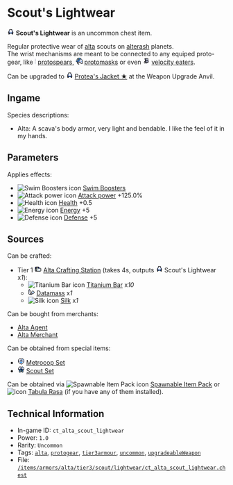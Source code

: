 # Scout's Lightwear

<img src="https://raw.githubusercontent.com/Ceterai/Enternia/main/items/armors/alta/tier3/scout/lightwear/icon.png" alt="Scout's Lightwear icon" loading="lazy" height="16px" width="auto" /> **Scout's Lightwear** is an uncommon chest item.

Regular protective wear of [alta](https://ceterai.github.io/MyEnternia/Wiki/Tags/Alta) scouts on [alterash](https://ceterai.github.io/MyEnternia/Wiki/Tags/Alterash) planets.  
The wrist mechanisms are meant to be connected to any equiped proto-gear, like <img src="https://raw.githubusercontent.com/Ceterai/Enternia/main/items/active/weapons/melee/alta/spear/ct_protospear.png" alt="Protospear icon" loading="lazy" height="16px" width="auto" /> [protospears](https://ceterai.github.io/MyEnternia/Wiki/Protospear), <img src="https://raw.githubusercontent.com/Ceterai/Enternia/main/items/armors/alta/tier3/scout/mask/icon.png" alt="Protomask icon" loading="lazy" height="16px" width="auto" /> [protomasks](https://ceterai.github.io/MyEnternia/Wiki/Protomask) or even <img src="https://raw.githubusercontent.com/Ceterai/Enternia/main/items/armors/alta/tier3/scout/velocity_eaters/icon.png" alt="Velocity Eaters icon" loading="lazy" height="16px" width="auto" /> [velocity eaters](https://ceterai.github.io/MyEnternia/Wiki/VelocityEaters).

Can be upgraded to <img src="https://raw.githubusercontent.com/Ceterai/Enternia/main/items/armors/alta/tier3/scout/lightwear/icon.png" alt="Protea's Jacket ★ icon" loading="lazy" height="16px" width="auto" /> [Protea's Jacket ★](https://ceterai.github.io/MyEnternia/Wiki/Protea'sJacket) at the Weapon Upgrade Anvil.

## Ingame

Species descriptions:

- Alta: A scava's body armor, very light and bendable. I like the feel of it in my hands.

## Parameters

Applies effects:

- <img src="https://raw.githubusercontent.com/Ceterai/Enternia/main/interface/statuses/swimboost.png" alt="Swim Boosters icon" loading="lazy" height="16px" width="auto" /> [Swim Boosters](https://ceterai.github.io/MyEnternia/Wiki/SwimBoosters)
- <img src="https://starbounder.org/mediawiki/images/d/d0/Power_Icon.png" alt="Attack power icon" loading="lazy" height="15px" width="15px" /> [Attack power](https://starbounder.org/Attack_power) +125.0%
- <img src="https://starbounder.org/mediawiki/images/4/44/Health_Icon.png" alt="Health icon" loading="lazy" height="15px" width="15px" /> [Health](https://starbounder.org/Health) +0.5
- <img src="https://starbounder.org/mediawiki/images/a/a3/Energy_Icon.png" alt="Energy icon" loading="lazy" height="15px" width="15px" /> [Energy](https://starbounder.org/Energy) +5
- <img src="https://starbounder.org/mediawiki/images/c/c8/Armor_Icon.png" alt="Defense icon" loading="lazy" height="15px" width="15px" /> [Defense](https://starbounder.org/Defense) +5

## Sources

Can be crafted:

- Tier 1 ![ ](https://raw.githubusercontent.com/Ceterai/Enternia/main/objects/alta/crafting/crafting_station/icon1.png) [Alta Crafting Station](https://ceterai.github.io/MyEnternia/Wiki/AltaCraftingStation) (takes 4s, outputs <img src="https://raw.githubusercontent.com/Ceterai/Enternia/main/items/armors/alta/tier3/scout/lightwear/icon.png" alt="Scout's Lightwear icon" loading="lazy" height="16px" width="auto" /> Scout's Lightwear x*1*):
  - <img src="https://starbounder.org/mediawiki/images/9/94/Titanium_Bar.png" alt="Titanium Bar icon" loading="lazy" height="13px" width="14px" /> [Titanium Bar](https://starbounder.org/Titanium_Bar) x*10*
  - <img src="https://raw.githubusercontent.com/Ceterai/Enternia/main/items/generic/crafting/alta/datamass.png" alt="Datamass icon" loading="lazy" height="16px" width="auto" /> [Datamass](https://ceterai.github.io/MyEnternia/Wiki/Datamass) x*1*
  - <img src="https://starbounder.org/mediawiki/images/8/83/Silk.png" alt="Silk icon" loading="lazy" height="14px" width="14px" /> [Silk](https://starbounder.org/Silk) x*1*

Can be bought from merchants:

- [Alta Agent](https://ceterai.github.io/MyEnternia/Wiki/AltaAgent)
- [Alta Merchant](https://ceterai.github.io/MyEnternia/Wiki/AltaMerchant)

Can be obtained from special items:

- <img src="https://raw.githubusercontent.com/Ceterai/Enternia/main/items/active/alta/sets/metrocop.png" alt="Metrocop Set icon" loading="lazy" height="16px" width="auto" /> [Metrocop Set](https://ceterai.github.io/MyEnternia/Wiki/MetrocopSet)
- <img src="https://raw.githubusercontent.com/Ceterai/Enternia/main/items/active/alta/sets/scout.png" alt="Scout Set icon" loading="lazy" height="16px" width="auto" /> [Scout Set](https://ceterai.github.io/MyEnternia/Wiki/ScoutSet)

Can be obtained via <img src="https://raw.githubusercontent.com/Silverfeelin/Starbound-SpawnableItemPack/master/interface/sip/iconSmall.png" alt="Spawnable Item Pack icon" width="18" height="14"/> [Spawnable Item Pack](https://steamcommunity.com/sharedfiles/filedetails/?id=733665104) or <img src="https://steamuserimages-a.akamaihd.net/ugc/263843960696222713/3EC9A7C005541F7D577EBCB8C5736B4EFC9973D6/" alt="icon" width="8" height="12"/> [Tabula Rasa](https://community.playstarbound.com/resources/the-tabula-rasa.3222/) (if you have any of them installed).

## Technical Information

- In-game ID: `ct_alta_scout_lightwear`
- Power: `1.0`
- Rarity: `Uncommon`
- Tags: [`alta`](https://ceterai.github.io/MyEnternia/Wiki/Tags/Alta), [`protogear`](https://ceterai.github.io/MyEnternia/Wiki/Tags/Protogear), [`tier3armour`](https://ceterai.github.io/MyEnternia/Wiki/Tags/Tier3Armour), [`uncommon`](https://ceterai.github.io/MyEnternia/Wiki/Tags/Uncommon), [`upgradeableWeapon`](https://ceterai.github.io/MyEnternia/Wiki/Tags/UpgradeableWeapon)
- File: [`/items/armors/alta/tier3/scout/lightwear/ct_alta_scout_lightwear.chest`](https://github.com/Ceterai/Enternia/blob/main/items/armors/alta/tier3/scout/lightwear/ct_alta_scout_lightwear.chest)

